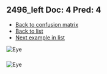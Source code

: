## 2496_left Doc: 4 Pred: 4
- [Back to confusion matrix](https://github.com/juliandewit/kaggle_retinopathy/blob/master/matrix.md)
- [Back to list](https://github.com/juliandewit/kaggle_retinopathy/blob/master/lists/44/list.md)
- [Next example in list](https://github.com/juliandewit/kaggle_retinopathy/blob/master/lists/44/25/25080_left.md)

![Eye](https://retinopaty.blob.core.windows.net/size1024/2496_left_4.jpeg)

### 

![Eye]()
